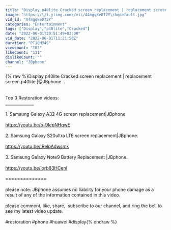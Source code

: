 ```yaml
---
title: "Display p40lite Cracked screen replacement | replacement screen p40lite |@JBphone"
image: "https:\/\/i.ytimg.com\/vi\/A4mgqke072Y\/hqdefault.jpg"
vid_id: "A4mgqke072Y"
categories: "Entertainment"
tags: ["Display","p40lite","Cracked"]
date: "2022-06-01T20:51:49+03:00"
vid_date: "2022-06-01T11:21:58Z"
duration: "PT10M34S"
viewcount: "183"
likeCount: "131"
dislikeCount: ""
channel: "JBphone"
---
```

{% raw %}Display p40lite Cracked screen replacement | replacement screen p40lite |‎@JBphone  .<br /><br /><br />Top 3 Restoration videos:<br />______________<br /><br />1. Samsung Galaxy A32 4G screen replacement|JBphone. <br /><br /><a rel="nofollow" target="blank" href="https://youtu.be/o-9IepNHqwE">https://youtu.be/o-9IepNHqwE</a> <br /><br />2. Samsung Galaxy S20ultra LTE screen replacement|JBphone. <br /><br /><a rel="nofollow" target="blank" href="https://youtu.be/IRelpAdwsmk">https://youtu.be/IRelpAdwsmk</a> <br /><br />3. Samsung Galaxy Note9 Battery Replacement |JBphone. <br /><br /><a rel="nofollow" target="blank" href="https://youtu.be/iorb83HCenI">https://youtu.be/iorb83HCenI</a> <br /><br />============== <br /><br />please note: JBphone assumes no liability for your phone damage as a result of any of the information contained in this video. <br /><br />please comment, like, share,  subscribe to our channel, and ring the bell to see my latest video update. <br /><br />#restoration #phone #huawei #display{% endraw %}
